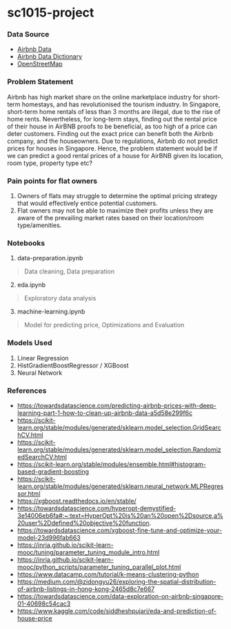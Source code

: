 # sc1015-project

### Data Source

- [Airbnb Data](http://insideairbnb.com/get-the-data/)
- [Airbnb Data Dictionary](https://docs.google.com/spreadsheets/d/1iWCNJcSutYqpULSQHlNyGInUvHg2BoUGoNRIGa6Szc4/edit#gid=1322284596)
- [OpenStreetMap](https://www.openstreetmap.org/)

### Problem Statement

Airbnb has high market share on the online marketplace industry for short-term homestays, and has revolutionised the tourism industry.
In Singapore, short-term home rentals of less than 3 months are illegal, due to the rise of home rents.
Nevertheless, for long-term stays, finding out the rental price of their house in AirBNB proofs to be beneficial, as too high of a price can deter customers.
Finding out the exact price can benefit both the Airbnb company, and the houseowners.
Due to regulations, Airbnb do not predict prices for houses in Singapore.
Hence, the problem statement would be if we can predict a good rental prices of a house for AirBNB given its location, room type, property type etc?


### Pain points for flat owners
1) Owners of flats may struggle to determine the optimal pricing strategy that would effectively entice potential customers.
2) Flat owners may not be able to maximize their profits unless they are aware of the prevailing market rates based on their location/room type/amenities.

### Notebooks

1. data-preparation.ipynb
> Data cleaning, Data preparation

2. eda.ipynb
> Exploratory data analysis

3. machine-learning.ipynb
> Model for predicting price, Optimizations and Evaluation

### Models Used 

1. Linear Regression
2. HistGradientBoostRegressor / XGBoost
3. Neural Network

### References

- https://towardsdatascience.com/predicting-airbnb-prices-with-deep-learning-part-1-how-to-clean-up-airbnb-data-a5d58e299f6c
- https://scikit-learn.org/stable/modules/generated/sklearn.model_selection.GridSearchCV.html
- https://scikit-learn.org/stable/modules/generated/sklearn.model_selection.RandomizedSearchCV.html
- https://scikit-learn.org/stable/modules/ensemble.html#histogram-based-gradient-boosting
- https://scikit-learn.org/stable/modules/generated/sklearn.neural_network.MLPRegressor.html
- https://xgboost.readthedocs.io/en/stable/
- https://towardsdatascience.com/hyperopt-demystified-3e14006eb6fa#:~:text=HyperOpt%20is%20an%20open%2Dsource,a%20user%2Ddefined%20objective%20function.
- https://towardsdatascience.com/xgboost-fine-tune-and-optimize-your-model-23d996fab663
- https://inria.github.io/scikit-learn-mooc/tuning/parameter_tuning_module_intro.html
- https://inria.github.io/scikit-learn-mooc/python_scripts/parameter_tuning_parallel_plot.html
- https://www.datacamp.com/tutorial/k-means-clustering-python
- https://medium.com/@zidongyu26/exploring-the-spatial-distribution-of-airbnb-listings-in-hong-kong-2465d8c7e667
- https://towardsdatascience.com/data-exploration-on-airbnb-singapore-01-40698c54cac3
- https://www.kaggle.com/code/siddheshpujari/eda-and-prediction-of-house-price

